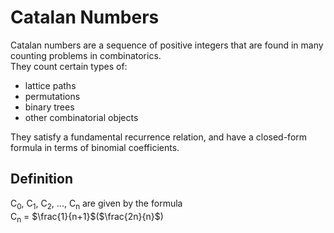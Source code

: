 # Catalan Numbers
Catalan numbers are a sequence of positive integers that are found in many counting problems in combinatorics.   
They count certain  types of:   
- lattice paths
- permutations
- binary trees
- other combinatorial objects

They satisfy a fundamental recurrence relation, and have a closed-form formula in terms of binomial coefficients.

## Definition
C<sub>0</sub>, C<sub>1</sub>, C<sub>2</sub>, ..., C<sub>n</sub> are given by the formula   
C<sub>n</sub> = $\frac{1}{n+1}$($\frac{2n}{n}$)